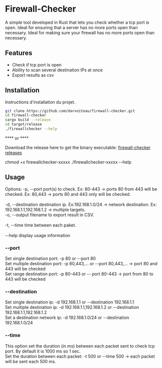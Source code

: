 # Firewall-Checker
A simple tool developed in Rust that lets you check whether a tcp port is open.
Ideal for ensuring that a server has no more ports open than necessary. 
Ideal for making sure your firewall has no more ports open than necessary.

## Features

- Check if tcp port is open
- Ability to scan several destination IPs at once
- Export results as csv

## Installation

Instructions d'installation du projet.

```bash
git clone https://github.com/darvoiteau/firewall-checker.git
cd firewall-checker
cargo build --release
cd target/release
./firewallchecker --help
```
**** or ****

Download the release here to get the binary executable: <a href="https://github.com/darvoiteau/firewall-checker/releases">firewall-checker releases</a>

chmod +x firewallchecker-xxxxx
./firewallchecker-xxxxx --help


## Usage
Options:
  -p, --port        port(s) to check. Ex: 80-443 -> ports 80 from 443 will be
                    checked. Ex: 80,443 -> ports 80 and 443 only will be
                    checked. <br><br>
  -d, --destination destination ip.  Ex:192.168.1.0/24 -> network destination.
                    Ex: 192.168.1.1,192.168.1.2 -> multiple targets.<br>
  -o, --output      filename to export result in CSV.<br><br>
  -t, --time        time between each paket.<br><br>
  --help            display usage information<br>

### --port
Set single destination port: -p 80 or --port 80<br>
Set multiple destination port: -p 80,443,... or --port 80,443,... -> port 80 and 443 will be checked<br>
Set range destination port: -p 80-443 or -- port 80-443 -> port from 80 to 443 will be checked<br>

### --destination
Set single destination ip: -d 192.168.1.1 or --destination 192.168.1.1<br>
Set multiple destination ip: -d 192.168.1.1,192.168.1.2 or --destination 192.168.1.1,192.168.1.2<br>
Set a destination network ip: -d 192.168.1.0/24 or --destination 192.168.1.0/24<br>

### --time
This option set the duration (in ms) between each packet sent to check tcp port. By default it is 1000 ms so 1 sec.<br>
Set the duration between each packet: -t 500 or --time 500 -> each packet will be sent each 500 ms.<br>
